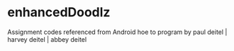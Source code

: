 # enhancedDoodlz

Assignment codes referenced from Android hoe to program by paul deitel | harvey deitel | abbey deitel
